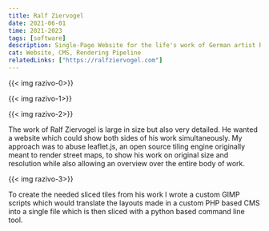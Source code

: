 ```yaml
---
title: Ralf Ziervogel
date: 2021-06-01
time: 2021-2023
tags: [software]
description: Single-Page Website for the life's work of German artist Ralf Ziervogel. PHP based CMS, custom GIMP script, python render pipeline, leaflet.js rendering on a static website.
cat: Website, CMS, Rendering Pipeline
relatedLinks: ["https://ralfziervogel.com"]
---
```

{{< img razivo-0>}}

{{< img razivo-1>}}

{{< img razivo-2>}}

The work of Ralf Ziervogel is large in size but also very detailed. He wanted a website which could show both sides of his work simultaneously. My approach was to abuse leaflet.js, an open source tiling engine originally meant to render street maps, to show his work on original size and resolution while also allowing an overview over the entire body of work.

{{< img razivo-3>}}

To create the needed sliced tiles from his work I wrote a custom GIMP scripts which would translate the layouts made in a custom PHP based CMS into a single file which is then sliced with a python based command line tool.
